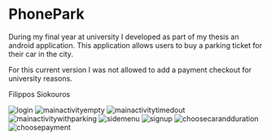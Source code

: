 # PhonePark
During my final year at university I developed as part of my thesis an android application.
This application allows users to buy a parking ticket for their car in the city.

For this current version I was not allowed to add a payment checkout for university reasons.

Filippos Siokouros

![login](https://user-images.githubusercontent.com/30014704/42747552-947f3ab8-88e5-11e8-8a05-19f501ce34f6.png)
![mainactivityempty](https://user-images.githubusercontent.com/30014704/42747553-94abe1c6-88e5-11e8-98f3-bbb6146d29da.png)
![mainactivitytimedout](https://user-images.githubusercontent.com/30014704/42747554-94cace2e-88e5-11e8-8f77-af33c5cb57d8.png)
![mainactivitywithparking](https://user-images.githubusercontent.com/30014704/42747555-94ec02d8-88e5-11e8-9c38-64d88e132047.png)
![sidemenu](https://user-images.githubusercontent.com/30014704/42747556-95169c78-88e5-11e8-875f-33c37d80980d.png)
![signup](https://user-images.githubusercontent.com/30014704/42747557-9542cbfe-88e5-11e8-9e51-d3d08d915ab7.png)
![choosecarandduration](https://user-images.githubusercontent.com/30014704/42747558-957098ea-88e5-11e8-9fa4-ebbfda87492b.png)
![choosepayment](https://user-images.githubusercontent.com/30014704/42747559-95f7813e-88e5-11e8-9b4e-587d2b39b4d8.png)

